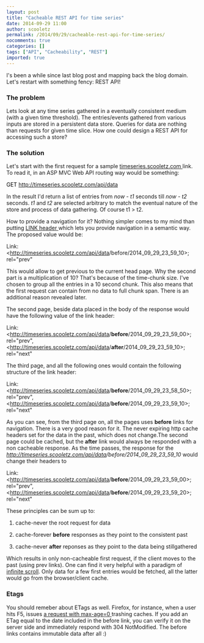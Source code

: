 ```yaml
---
layout: post
title: "Cacheable REST API for time series"
date: 2014-09-29 11:00
author: scooletz
permalink: /2014/09/29/cacheable-rest-api-for-time-series/
nocomments: true
categories: []
tags: ["API", "Cacheability", "REST"]
imported: true
---
```


I's been a while since last blog post and mapping back the blog domain. Let's restart with something fency: REST API!

### The problem

Lets look at any time series gathered in a eventually consistent medium (with a given time threshold). The entries/events gathered from various inputs are stored in a persistent data store. Queries for data are nothing than requests for given time slice. How one could design a REST API for accessing such a store?

### The solution

Let's start with the first request for a sample [timeseries.scooletz.com ](http://timeseries.scooletz.com)link. To read it, in an ASP MVC Web API routing way would be something:

<span style="color:#000000;">GET http://timeseries.scooletz.com/api/data</span>

In the result I'd return a list of entries from *now - t1* seconds till *now - t2* seconds. *t1* and *t2* are selected arbitrary to match the eventual nature of the store and process of data gathering. Of course t1 > t2.

How to provide a navigation for it? Nothing simpler comes to my mind than putting [LINK header ](http://www.w3.org/wiki/LinkHeader)which lets you provide navigation in a semantic way. The proposed value would be:

Link: <<span style="color:#000000;">http://timeseries.scooletz.com/api/data</span>/before/2014_09_29_23_59_10>; rel="prev"

This would allow to get previous to the current head page. Why the second part is a multiplication of 10? That's because of the time-chunk size. I've chosen to group all the entries in a 10 second chunk. This also means that the first request can contain from no data to full chunk span. There is an additional reason revealed later.

The second page, beside data placed in the body of the response would have the following value of the link header:

Link: <<span style="color:#000000;">http://timeseries.scooletz.com/api/data</span>/**before**/2014_09_29_23_59_00>; rel="prev", <<span style="color:#000000;">http://timeseries.scooletz.com/api/data</span>/**after**/2014_09_29_23_59_10>; rel="next"

The third page, and all the following ones would contain the following structure of the link header:

Link: <<span style="color:#000000;">http://timeseries.scooletz.com/api/data</span>/**before**/2014_09_29_23_58_50>; rel="prev", <<span style="color:#000000;">http://timeseries.scooletz.com/api/data</span>/**before**/2014_09_29_23_59_10>; rel="next"

As you can see, from the third page on, all the pages uses **before** links for navigation. There is a very good reason for it. The never expiring http cache headers set for the data in the past, which does not change.The second page could be cached, but the **after** link would always be responded with a non cacheable response. As the time passes, the response for the *<span style="color:#000000;">http://timeseries.scooletz.com/api/data</span>/before/2014_09_29_23_59_10* would change their headers to

Link: <<span style="color:#000000;">http://timeseries.scooletz.com/api/data</span>/**before**/2014_09_29_23_59_00>; rel="prev", <<span style="color:#000000;">http://timeseries.scooletz.com/api/data</span>/**before**/2014_09_29_23_59_20>; rel="next"

These principles can be sum up to:

1. cache-never the root request for data
1. cache-forever **before** responses as they point to the consistent past

1. cache-never **after** reponses as they point to the data being stillgathered

Which results in only non-cacheable first request, if the client moves to the past (using prev links). One can find it very helpful with a paradigm of [infinite scroll](http://www.infinite-scroll.com/). Only data for a few first entries would be fetched, all the latter would go from the browser/client cache.

### Etags

You should remeber about ETags as well. Firefox, for instance, when a user hits F5, issues [a request with max-age=0 ](https://bugzilla.mozilla.org/show_bug.cgi?id=419194)trashing caches. If you add an ETag equal to the date included in the before link, you can verify it on the server side and immediately respond with 304 NotModified. The before links contains immutable data after all :)
